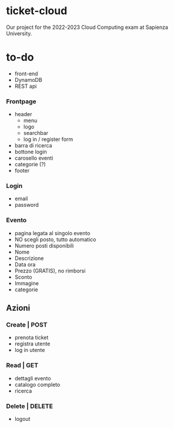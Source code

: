 # ticket-cloud
Our project for the 2022-2023 Cloud Computing exam at Sapienza University.

# to-do
- front-end
- DynamoDB
- REST api

### Frontpage
- header
    * menu
    * logo
    * searchbar
    * log in / register form
- barra di ricerca
- bottone login
- carosello eventi
- categorie (?)
- footer
  
### Login
- email
- password
  
### Evento
- pagina legata al singolo evento
- NO scegli posto, tutto automatico
- Numero posti disponibili
- Nome
- Descrizione
- Data ora
- Prezzo (GRATIS), no rimborsi
- Sconto
- Immagine
- categorie

## Azioni
### Create | POST
- prenota ticket
- registra utente
- log in utente
### Read | GET
- dettagli evento
- catalogo completo
- ricerca
### Delete | DELETE 
- logout

